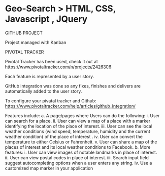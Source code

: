 # Geo-Search > HTML, CSS, Javascript , JQuery 
GITHUB PROJECT 

Project managed with Kanban


PIVOTAL TRACKER

Pivotal Tracker has been used, check it out at https://www.pivotaltracker.com/n/projects/2426306

Each feature is represented by a user story. 

GitHub integration was done so any fixes, finishes and delivers are automatically added to the user story.

To configure your pivatal tracker and Github: https://www.pivotaltracker.com/help/articles/github_integration/

Features include:
a. A page/pages where Users can do the following:
i. User can search for a place.
ii. User can view a map of a place with a marker identifying the location of
the place of interest.
iii. User can see the local weather conditions (wind speed, temperature,
humidity and the current weather condition) of the place of interest .
iv. User can convert the temperature to either Celsius or Fahrenheit.
v. User can share a map of the places of interest and its local weather
conditions to Facebook.
b. More features:
i. User can view images of notable landmarks in place of interest.
ii. User can view postal codes in place of interest.
iii. Search input field suggest autocompleting options when a user enters any
string.
iv. Use a customized map marker in your application